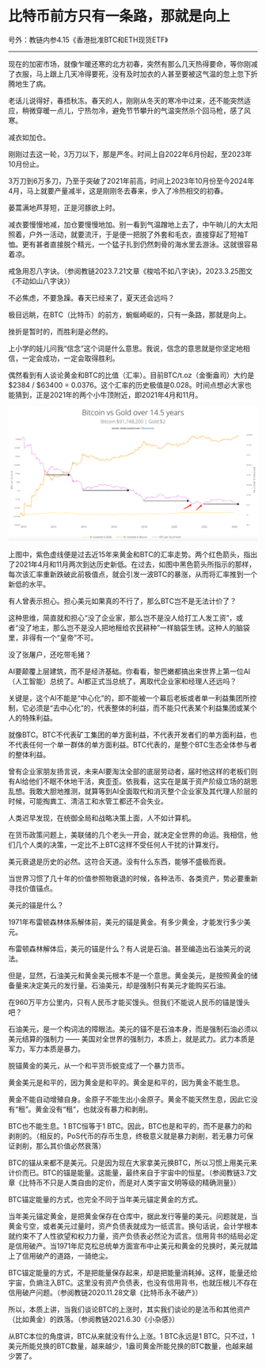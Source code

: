# 比特币前方只有一条路，那就是向上

号外：教链内参4.15《香港批准BTC和ETH现货ETF》

* * *

现在的加密市场，就像乍暖还寒的北方初春，突然有那么几天热得要命，等你刚减了衣服，马上跟上几天冷得要死，没有及时加衣的人甚至要被这气温的忽上忽下折腾地生了病。

老话儿说得好，春捂秋冻。春天的人，刚刚从冬天的寒冷中过来，还不能突然适应，稍微穿暖一点儿，宁热勿冷，避免节节攀升的气温突然杀个回马枪，感了风寒。

减衣如加仓。

刚刚过去这一轮，3万刀以下，那是严冬。时间上自2022年6月份起，至2023年10月份止。

3万刀到6万多刀，乃至于突破了2021年前高，时间上2023年10月份至今2024年4月，马上就要产量减半，这是刚刚冬去春来，步入了冷热相交的初春。

蒌蒿满地芦芽短，正是河豚欲上时。

减衣要慢慢地减，加仓要慢慢地加。别一看到气温蹭地上去了，中午晌儿的大太阳照着，户外一活动，就要流汗，于是便一把脱了外套和毛衣，直接穿起了短袖T恤。更有甚者直接脱个精光，一个猛子扎到仍然刺骨的海水里去游泳。这就很容易着凉。

戒急用忍八字诀。（参阅教链2023.7.21文章《梭哈不如八字诀》，2023.3.25图文《不动如山八字诀》）

不必焦虑，不要急躁。春天已经来了，夏天还会远吗？

极目远眺，在BTC（比特币）的前方，蜿蜒崎岖的，只有一条路，那就是向上。

挫折是暂时的，而胜利是必然的。

上小学的娃儿问我“信念”这个词是什么意思。我说，信念的意思就是你坚定地相信，一定会成功，一定会取得胜利。

偶然看到有人谈论黄金和BTC的比值（汇率）。目前BTC/t.oz（金衡盎司）大约是 $2384 / $63400 = 0.0376。这个汇率的历史极值是0.028。时间点想必大家也能猜到，正是2021年的两个小牛顶附近，即2021年4月和11月。

![](2024-04-16-A01.png)

上图中，紫色虚线便是过去近15年来黄金和BTC的汇率走势。两个红色箭头，指出了2021年4月和11月两次到达历史新低。在过去，如图中黑色箭头所指示的那样，每次该汇率重新跌破此前极值点，就会引发一波BTC的暴涨，从而将汇率推到一个新低的水平。

有人曾表示担心。担心美元如果真的不行了，那么BTC岂不是无法计价了？

这种思维，简直就和担心“没了企业家，那么岂不是没人给打工人发工资”，或者“没了地主，那么岂不是没人把地租给农民耕种”一样脑袋生锈。这种人的脑袋里，非得有一个“皇帝”不可。

没了张屠户，还吃带毛猪？

AI要颠覆上层建筑，而不是经济基础。你看看，黎巴嫩都搞出来世界上第一位AI（人工智能）总统了。AI都正式当总统了，离取代企业家和经理人还远吗？

关键是，这个AI不能是“中心化”的，即不能被一个幕后老板或者单一利益集团所控制，它必须是“去中心化”的，代表整体的利益，而不能只代表某个利益集团或某个人的特殊利益。

就像BTC。BTC不代表矿工集团的单方面利益，不代表开发者们的单方面利益，也不代表任何一个单一群体的单方面利益。BTC代表的，是整个BTC生态全体参与者的整体利益。

曾有企业家朋友扬言说，未来AI要淘汰全部的底层劳动者，届时他这样的老板们则有AI给他们不眠不休地干活，爽歪歪。依我看，这实在是属于资产阶级立场的胡思乱想。我敢大胆地推测，就算等到AI全面取代和消灭整个企业家及其代理人阶层的时候，可能掏粪工、清洁工和水管工都还不会失业。

人类迟早发现，在统御全局和战略决策上面，人不如计算机。

在货币政策问题上，美联储的几个老头一开会，就决定全世界的命运。我相信，他们几个人类的决策，一定比不上BTC这样不受任何人干扰的计算发行。

美元衰退是历史的必然。这符合天道。没有什么东西，能够不盛极而衰。

当世界习惯了几十年的价值参照物衰退的时候，各种法币、各类资产，势必要重新寻找价值锚点。

美元的锚是什么？

1971年布雷顿森林体系解体前，美元的锚是黄金。有多少黄金，才能发行多少美元。

布雷顿森林解体后，美元的锚是什么？有人说是石油。甚至编造出石油美元的说法。

但是，显然，石油美元和黄金美元根本不是一个意思。黄金美元，是按照黄金的储备量来决定美元的发行量。石油美元，却是强制只有美元才能购买石油。

在960万平方公里内，只有人民币才能买馒头。但我们不能说人民币的锚是馒头吧？

石油美元，是一个构词法的障眼法。美元的锚不是石油本身，而是强制石油必须以美元结算的强制力 —— 美国对全世界的强制力，本质上，就是武力。武力本质是军力，军力本质是暴力。

脱锚黄金的美元，从一个和平货币蜕变成了一个暴力货币。

黄金美元是和平的，因为黄金是和平的。黄金是和平的，因为黄金不能生息。

黄金不能自动增殖自身。金原子不能生出小金原子。黄金不能天然生息，因此它没有“租”。黄金没有“租”，也就没有暴力和剥削。

BTC也不能生息。1 BTC恒等于1 BTC。因此，BTC也是和平的，而不是暴力的和剥削的。（相反的，PoS代币的存币生息，终极意义就是暴力剥削，若无暴力可保证剥削，那么其价值必然衰落）

BTC的锚从来都不是美元。只是因为现在大家拿美元换BTC，所以习惯上用美元来计价而已。BTC的锚是能量。这能量，最终来自于宇宙中的恒星。（参阅教链3.7文章《比特币不只是人类自由的定价，而是对人类宇宙文明等级的精确测量》）

BTC锚定能量的方式，也完全不同于当年美元锚定黄金的方式。

当年美元锚定黄金，是把黄金保存在仓库中，据此发行等量的美元。问题就是，当黄金亏空，或者美元过量时，资产负债表就成为一纸谎言。换句话说，会计学根本就约束不了人性欲望和权力力量，资产负债表必然沦为谎言。信用背书的结局必定是信用破产。当1971年尼克松总统单方面宣布中止美元和黄金的兑换时，美元就踏上了信用破产的道路，一骑绝尘。

BTC锚定能量的方式，不是把能量保存起来，却是把能量消耗掉。这样，能量还给宇宙，负熵注入BTC。这里没有资产负债表，也没有信用背书，也就压根儿不存在信用破产问题。（参阅教链2020.11.28文章《比特币永不破产》）

所以，本质上讲，当我们谈论BTC的上涨时，其实我们谈论的是法币和其他资产（比如黄金）的跌落。（参阅教链2021.6.30《小杂感》）

从BTC本位的角度讲，BTC从来就没有什么上涨。1 BTC永远是1 BTC。只不过，1美元所能兑换的BTC数量，越来越少，1盎司黄金所能兑换的BTC数量，也越来越少罢了。


